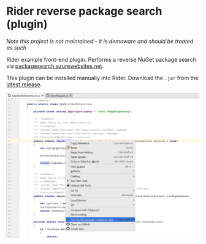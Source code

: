# Rider reverse package search (plugin)

*Note this project is not maintained - it is demoware and should be treated as such*

Rider example front-end plugin. Performs a reverse NuGet package search via [packagesearch.azurewebsites.net](http://packagesearch.azurewebsites.net).

This plugin can be installed manually into Rider. Download the `.jar` from the [latest release](https://github.com/maartenba/rider-plugin-reversepackagesearch/releases).

![ind NuGet package containing type](screenshot.png)
